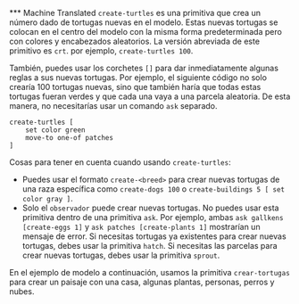 ﻿*** Machine Translated
`create-turtles` es una primitiva que crea un número dado de tortugas nuevas en el modelo. Estas nuevas tortugas se colocan en el centro del modelo con la misma forma predeterminada pero con colores y encabezados aleatorios. La versión abreviada de este primitivo es `crt`. por ejemplo, `create-turtles 100`.



También, puedes usar los corchetes `[]` para dar inmediatamente algunas reglas a sus nuevas tortugas. Por ejemplo, el siguiente código no solo crearía 100 tortugas nuevas, sino que también haría que todas estas tortugas fueran verdes y que cada una vaya a una parcela aleatoria. De esta manera, no necesitarías usar un comando `ask` separado.



```
create-turtles [
	set color green
	move-to one-of patches
]
```



Cosas para tener en cuenta cuando usando `create-turtles`:

* Puedes usar el formato `create-<breed>` para crear nuevas tortugas de una raza específica como `create-dogs 100` o `create-buildings 5 [ set color gray ]`.
* Solo el `observador` puede crear nuevas tortugas. No puedes usar esta primitiva dentro de una primitiva `ask`. Por ejemplo, ambas `ask gallkens [create-eggs 1]` y `ask patches [create-plants 1]` mostrarían un mensaje de error. Si necesitas tortugas ya existentes para crear nuevas tortugas, debes usar la primitiva `hatch`. Si necesitas las parcelas para crear nuevas tortugas, debes usar la primitiva `sprout`.

En el ejemplo de modelo a continuación, usamos la primitiva `crear-tortugas` para crear un paisaje con una casa, algunas plantas, personas, perros y nubes.
